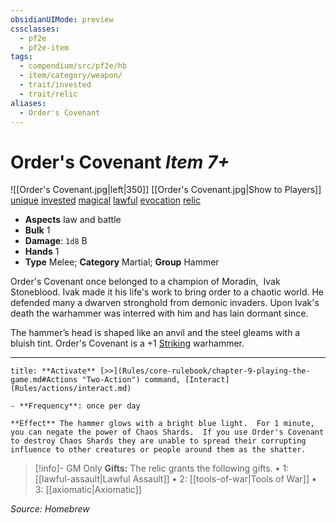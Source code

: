 ```yaml
---
obsidianUIMode: preview
cssclasses:
  - pf2e
  - pf2e-item
tags:
  - compendium/src/pf2e/hb
  - item/category/weapon/
  - trait/invested
  - trait/relic
aliases:
  - Order's Covenant
---
```

# Order's Covenant *Item 7+*  
![[Order's Covenant.jpg|left|350]]
[[Order's Covenant.jpg|Show to Players]]
[unique](rules/traits/unique.md "Unique Item Trait")  [invested](rules/traits/invested.md "Invested Item Trait")  [magical](rules/traits/magical.md "Magical Item Trait")  [lawful](rules/traits/lawful.md "Lawful Item Trait")  [evocation](rules/traits/evocation.md "Evocation Item Trait")  [relic](rules/traits/relic.md "Relic Item Trait") 

- **Aspects** law and battle
- **Bulk** 1
- **Damage**: `1d8` B
- **Hands** 1
- **Type** Melee; **Category** Martial; **Group** Hammer

Order's Covenant once belonged to a champion of Moradin,  Ivak Stoneblood.  Ivak made it his life's work to bring order to a chaotic world.  He defended many a dwarven stronghold from demonic invaders.  Upon Ivak's death the warhammer was interred with him and has lain dormant since.

The hammer’s head is shaped like an anvil and the steel gleams with a bluish tint. Order's Covenant is a +1 [Striking](../striking.md) warhammer.

---
```ad-embed-ability
title: **Activate** [>>](Rules/core-rulebook/chapter-9-playing-the-game.md#Actions "Two-Action") command, [Interact](Rules/actions/interact.md)

- **Frequency**: once per day

**Effect** The hammer glows with a bright blue light.  For 1 minute, you can negate the power of Chaos Shards.  If you use Order's Covenant to destroy Chaos Shards they are unable to spread their corrupting influence to other creatures or people around them as the shatter.
```

> [!info]- GM Only
> **Gifts:** The relic grants the following gifts.
> • 1: [[lawful-assault|Lawful Assault]]
> • 2: [[tools-of-war|Tools of War]]
> • 3: [[axiomatic|Axiomatic]]

*Source: Homebrew*